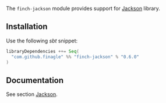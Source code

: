 The `finch-jackson` module provides support for [Jackson](http://jackson.codehaus.org/) library.

Installation
------------
Use the following _sbt_ snippet:

```scala
libraryDependencies ++= Seq(
  "com.github.finagle" %% "finch-jackson" % "0.6.0"
)
```

Documentation
-------------
See section [Jackson](/docs/json.md#jackson).
